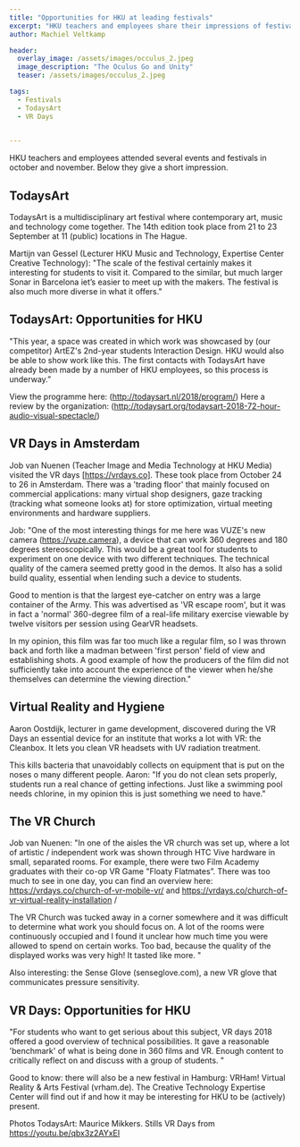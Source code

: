 ```yaml
---
title: "Opportunities for HKU at leading festivals"
excerpt: "HKU teachers and employees share their impressions of festivals and expos"
author: Machiel Veltkamp

header:
  overlay_image: /assets/images/occulus_2.jpeg
  image_description: "The Oculus Go and Unity"
  teaser: /assets/images/occulus_2.jpeg

tags: 
  - Festivals
  - TodaysArt
  - VR Days
  

---
```


HKU teachers and employees attended several events and festivals in october and november. Below they give a short impression.

## TodaysArt

TodaysArt is a multidisciplinary art festival where contemporary art, music and technology come together. The 14th edition took place from 21 to 23 September at 11 (public) locations in The Hague.

Martijn van Gessel (Lecturer HKU Music and Technology, Expertise Center Creative Technology): "The scale of the festival certainly makes it interesting for students to visit it. Compared to the similar, but much larger Sonar in Barcelona iet’s easier to meet up with the makers. The festival is also much more diverse in what it offers."

## TodaysArt: Opportunities for HKU

"This year, a space was created in which work was showcased by (our competitor) ArtEZ's 2nd-year students Interaction Design. HKU would also be able to show work like this. The first contacts with TodaysArt have already been made by a number of HKU employees, so this process is underway.”

View the programme here: (http://todaysart.nl/2018/program/)
Here a review by the organization: (http://todaysart.org/todaysart-2018-72-hour-audio-visual-spectacle/)

## VR Days in Amsterdam

Job van Nuenen (Teacher Image and Media Technology at HKU Media) visited the VR days [https://vrdays.co]. These took place from October 24 to 26 in Amsterdam. There was a 'trading floor' that mainly focused on commercial applications: many virtual shop designers, gaze tracking (tracking what someone looks at) for store optimization, virtual meeting environments and hardware suppliers.

Job: "One of the most interesting things for me here was VUZE's new camera (https://vuze.camera), a device that can work 360 degrees and 180 degrees stereoscopically. This would be a great tool for students to experiment on one device with two different techniques. The technical quality of the camera seemed pretty good in the demos. It also has a solid build quality, essential when lending such a device to students.

Good to mention is that the largest eye-catcher on entry was a large container of the Army. This was advertised as 'VR escape room', but it was in fact a 'normal' 360-degree film of a real-life military exercise viewable by twelve visitors per session using GearVR headsets.

In my opinion, this film was far too much like a regular film, so I was thrown back and forth like a madman between 'first person' field of view and establishing shots. A good example of how the producers of the film did not sufficiently take into account the experience of the viewer when he/she themselves can determine the viewing direction."


## Virtual Reality and Hygiene

Aaron Oostdijk, lecturer in game development, discovered during the VR Days an essential device for an institute that works a lot with VR: the Cleanbox. It lets you clean VR headsets with UV radiation treatment.

This kills bacteria that unavoidably collects on equipment that is put on the noses o many different people. Aaron: "If you do not clean sets properly, students run a real chance of getting infections. Just like a swimming pool needs chlorine, in my opinion this is just something we need to have."

## The VR Church

Job van Nuenen: "In one of the aisles the VR church was set up, where a lot of artistic / independent work was shown through HTC Vive hardware in small, separated rooms. For example, there were two Film Academy graduates with their co-op VR Game "Floaty Flatmates”. There was too much to see in one day, you can find an overview here: https://vrdays.co/church-of-vr-mobile-vr/ and https://vrdays.co/church-of-vr-virtual-reality-installation /

The VR Church was tucked away in a corner somewhere and it was difficult to determine what work you should focus on. A lot of the rooms were  continuously occupied and I found it unclear how much time you were allowed to spend on certain works. Too bad, because the quality of the displayed works was very high! It tasted like more. "

Also interesting: the Sense Glove (senseglove.com), a new VR glove that communicates pressure sensitivity.

## VR Days: Opportunities for HKU

"For students who want to get serious about this subject, VR days 2018 offered a good overview of technical possibilities. It gave a reasonable 'benchmark' of what is being done in 360 films and VR. Enough content to critically reflect on and discuss with a group of students. "

Good to know: there will also be a new festival in Hamburg: VRHam! Virtual Reality & Arts Festival (vrham.de). The Creative Technology Expertise Center will find out if and how it may be interesting for HKU to be (actively) present.

Photos TodaysArt: Maurice Mikkers. Stills VR Days from https://youtu.be/qbx3z2AYxEI
